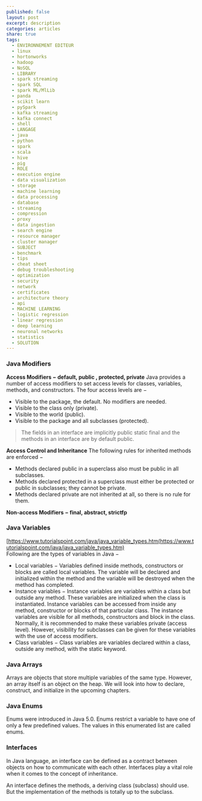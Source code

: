 ```yaml
---
published: false
layout: post
excerpt: description
categories: articles
share: true
tags:
  - ENVIRONNEMENT EDITEUR
  - linux
  - hortonworks
  - hadoop
  - NoSQL
  - LIBRARY
  - spark streaming
  - spark SQL
  - spark ML/MlLib
  - panda
  - scikit learn
  - pySpark
  - kafka streaming
  - kafka connect
  - shell
  - LANGAGE
  - java
  - python
  - spark
  - scala
  - hive
  - pig
  - ROLE
  - execution engine
  - data visualization
  - storage
  - machine learning
  - data processing
  - database
  - streaming
  - compression
  - proxy
  - data ingestion
  - search engine
  - resource manager
  - cluster manager
  - SUBJECT
  - benchmark
  - tips
  - cheat sheet
  - debug troubleshooting
  - optimization
  - security
  - network
  - certificates
  - architecture theory
  - api
  - MACHINE LEARNING
  - logistic regression
  - linear regression
  - deep learning
  - neuronal networks
  - statistics
  - SOLUTION
---
```

### Java Modifiers
**Access Modifiers − default, public , protected, private**
Java provides a number of access modifiers to set access levels for classes, variables, methods, and constructors. The four access levels are −
  - Visible to the package, the default. No modifiers are needed.
  - Visible to the class only (private).
  - Visible to the world (public).
  - Visible to the package and all subclasses (protected).
>The fields in an interface are implicitly public static final and the methods in an interface are by default public.

**Access Control and Inheritance**
The following rules for inherited methods are enforced −
- Methods declared public in a superclass also must be public in all subclasses.
- Methods declared protected in a superclass must either be protected or public in subclasses; they cannot be private.
- Methods declared private are not inherited at all, so there is no rule for them.


**Non-access Modifiers − final, abstract, strictfp**



### Java Variables
[https://www.tutorialspoint.com/java/java_variable_types.htm(https://www.tutorialspoint.com/java/java_variable_types.htm)	
Following are the types of variables in Java −
- Local variables − Variables defined inside methods, constructors or blocks are called local variables. The variable will be declared and initialized within the method and the variable will be destroyed when the method has completed.
- Instance variables − Instance variables are variables within a class but outside any method. These variables are initialized when the class is instantiated. Instance variables can be accessed from inside any method, constructor or blocks of that particular class. The instance variables are visible for all methods, constructors and block in the class. Normally, it is recommended to make these variables private (access level). However, visibility for subclasses can be given for these variables with the use of access modifiers.
- Class variables − Class variables are variables declared within a class, outside any method, with the static keyword.


### Java Arrays
Arrays are objects that store multiple variables of the same type. However, an array itself is an object on the heap. We will look into how to declare, construct, and initialize in the upcoming chapters.

### Java Enums
Enums were introduced in Java 5.0. Enums restrict a variable to have one of only a few predefined values. The values in this enumerated list are called enums.

### Interfaces
In Java language, an interface can be defined as a contract between objects on how to communicate with each other. Interfaces play a vital role when it comes to the concept of inheritance.

An interface defines the methods, a deriving class (subclass) should use. But the implementation of the methods is totally up to the subclass.